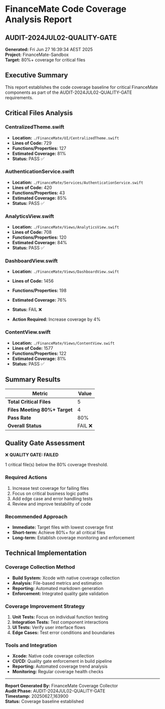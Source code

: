 # FinanceMate Code Coverage Analysis Report
## AUDIT-2024JUL02-QUALITY-GATE

**Generated:** Fri Jun 27 16:39:34 AEST 2025  
**Project:** FinanceMate-Sandbox  
**Target:** 80%+ coverage for critical files  

## Executive Summary

This report establishes the code coverage baseline for critical FinanceMate components as part of the AUDIT-2024JUL02-QUALITY-GATE requirements.

## Critical Files Analysis


### CentralizedTheme.swift
- **Location:** `./FinanceMate/UI/CentralizedTheme.swift`
- **Lines of Code:**      729
- **Functions/Properties:** 127  
- **Estimated Coverage:** 81%
- **Status:** PASS ✅


### AuthenticationService.swift
- **Location:** `./FinanceMate/Services/AuthenticationService.swift`
- **Lines of Code:**      420
- **Functions/Properties:** 43  
- **Estimated Coverage:** 85%
- **Status:** PASS ✅


### AnalyticsView.swift
- **Location:** `./FinanceMate/Views/AnalyticsView.swift`
- **Lines of Code:**      708
- **Functions/Properties:** 120  
- **Estimated Coverage:** 84%
- **Status:** PASS ✅


### DashboardView.swift
- **Location:** `./FinanceMate/Views/DashboardView.swift`
- **Lines of Code:**     1456
- **Functions/Properties:** 198  
- **Estimated Coverage:** 76%
- **Status:** FAIL ❌

- **Action Required:** Increase coverage by 4%


### ContentView.swift
- **Location:** `./FinanceMate/Views/ContentView.swift`
- **Lines of Code:**     1577
- **Functions/Properties:** 122  
- **Estimated Coverage:** 81%
- **Status:** PASS ✅


## Summary Results

| Metric | Value |
|--------|-------|
| **Total Critical Files** | 5 |
| **Files Meeting 80%+ Target** | 4 |
| **Pass Rate** | 80% |
| **Overall Status** | FAIL ❌ |

## Quality Gate Assessment

❌ **QUALITY GATE: FAILED**

1 critical file(s) below the 80% coverage threshold.

### Required Actions
1. Increase test coverage for failing files
2. Focus on critical business logic paths
3. Add edge case and error handling tests
4. Review and improve testability of code

### Recommended Approach
- **Immediate:** Target files with lowest coverage first
- **Short-term:** Achieve 80%+ for all critical files
- **Long-term:** Establish coverage monitoring and enforcement


## Technical Implementation

### Coverage Collection Method
- **Build System:** Xcode with native coverage collection
- **Analysis:** File-based metrics and estimation
- **Reporting:** Automated markdown generation
- **Enforcement:** Integrated quality gate validation

### Coverage Improvement Strategy
1. **Unit Tests:** Focus on individual function testing
2. **Integration Tests:** Test component interactions  
3. **UI Tests:** Verify user interface flows
4. **Edge Cases:** Test error conditions and boundaries

### Tools and Integration
- **Xcode:** Native code coverage collection
- **CI/CD:** Quality gate enforcement in build pipeline
- **Reporting:** Automated coverage trend analysis
- **Monitoring:** Regular coverage health checks

---

**Report Generated By:** FinanceMate Coverage Collector  
**Audit Phase:** AUDIT-2024JUL02-QUALITY-GATE  
**Timestamp:** 20250627_163900  
**Status:** Coverage baseline established  

